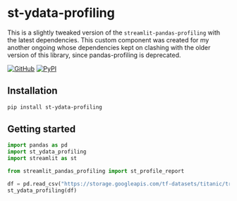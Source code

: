 # st-ydata-profiling
This is a slightly tweaked version of the `streamlit-pandas-profiling` with the latest dependencies. This custom component was created for my another ongoing whose dependencies kept on clashing with the older version of this library, since pandas-profiling is deprecated.


[![GitHub][github_badge]][github_link] [![PyPI][pypi_badge]][pypi_link] 

## Installation

```sh
pip install st-ydata-profiling
```

## Getting started

```python
import pandas as pd
import st_ydata_profiling
import streamlit as st

from streamlit_pandas_profiling import st_profile_report

df = pd.read_csv("https://storage.googleapis.com/tf-datasets/titanic/train.csv")
st_ydata_profiling(df)
```

[github_badge]: https://badgen.net/badge/icon/GitHub?icon=github&color=black&label
[github_link]: https://github.com/arpy8/st-ydata-profiling

[pypi_badge]: https://badgen.net/pypi/v/st-ydata-profiling?icon=pypi&color=black&label
[pypi_link]: https://pypi.org/project/st-ydata-profiling